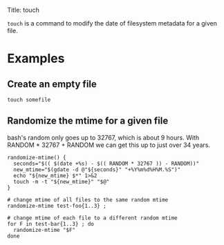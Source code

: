 Title: touch

`touch` is a command to modify the date of filesystem metadata for a given file.

# Examples

## Create an empty file

`touch somefile`

## Randomize the mtime for a given file

bash's random only goes up to 32767, which is about 9 hours. With RANDOM * 32767 + RANDOM we can get this up to just over 34 years.

```
randomize-mtime() {
  seconds="$(( $(date +%s) - $(( RANDOM * 32767 )) - RANDOM))"
  new_mtime="$(gdate -d @"${seconds}" "+%Y%m%d%H%M.%S")"
  echo "${new_mtime} $*" 1>&2
  touch -m -t "${new_mtime}" "$@"
}

# change mtime of all files to the same random mtime
randomize-mtime test-foo{1..3} ;

# change mtime of each file to a different random mtime
for F in test-bar{1..3} ; do
  randomize-mtime "$F"
done
```
